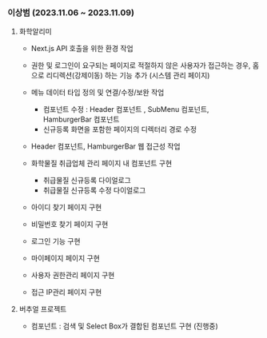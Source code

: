 
### 이상범 (2023.11.06 ~ 2023.11.09)

1. 화학알리미
	- Next.js API 호출을 위한 환경 작업
	
	- 권한 및 로그인이 요구되는 페이지로 적절하지 않은 사용자가 접근하는 경우, 홈으로 리디렉션(강제이동) 하는 기능 추가 (시스템 관리 페이지)
	
	- 메뉴 데이터 타입 정의 및 연결/수정/보완 작업
		- 컴포넌트 수정 : Header 컴포넌트 , SubMenu 컴포넌트, HamburgerBar 컴포넌트
		- 신규등록 화면을 포함한 페이지의 디렉터리 경로 수정

	- Header 컴포넌트, HamburgerBar 웹 접근성 작업
	
	- 화학물질 취급업체 관리 페이지 내 컴포넌트 구현
		- 취급물질 신규등록 다이얼로그
		- 취급물질 신규등록 수정 다이얼로그
	
	- 아이디 찾기 페이지 구현
	
	- 비밀번호 찾기 페이지 구현
	
	- 로그인 기능 구현
	
	- 마이페이지 페이지 구현
	
	- 사용자 권한관리 페이지 구현 
	
	- 접근 IP관리 페이지 구현

2. 버추얼 프로젝트
	- 컴포넌트 : 검색 및 Select Box가 결합된 컴포넌트 구현 (진행중)